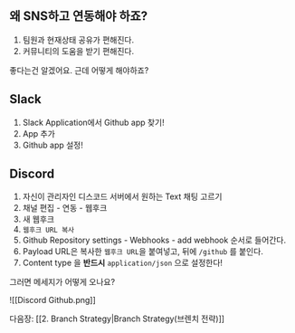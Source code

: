 ## 왜 SNS하고 연동해야 하죠?

1. 팀원과 현재상태 공유가 편해진다.
2. 커뮤니티의 도움을 받기 편해진다.

좋다는건 알겠어요. 근데 어떻게 해야하죠?

## Slack
1. Slack Application에서 Github app 찾기!
2. App 추가
3. Github app 설정!

## Discord
1. 자신이 관리자인 디스코드 서버에서 원하는 Text 채팅 고르기
2. 채널 편집 - 연동 - 웹후크
3. 새 웹후크
4. `웹후크 URL 복사`
5. Github Repository settings - Webhooks - add webhook 순서로 들어간다.
6. Payload URL은 복사한 `웹후크 URL`을 붙여넣고, 뒤에 `/github` 를 붙인다.
7. Content type 을 **반드시** `application/json` 으로 설정한다!

그러면 메세지가 어떻게 오나요?

![[Discord Github.png]]

다음장: [[2. Branch Strategy|Branch Strategy(브렌치 전략)]]